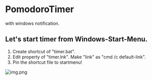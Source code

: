# PomodoroTimer
with windows notification.

## Let's start timer from Windows-Start-Menu.
1. Create shortcut of "timer.bat".
2. Edit property of "timer.lnk". Make "link" as "cmd /c default-link".
3. Pin the shortcut file to startmenu!

![img.png](img.png)